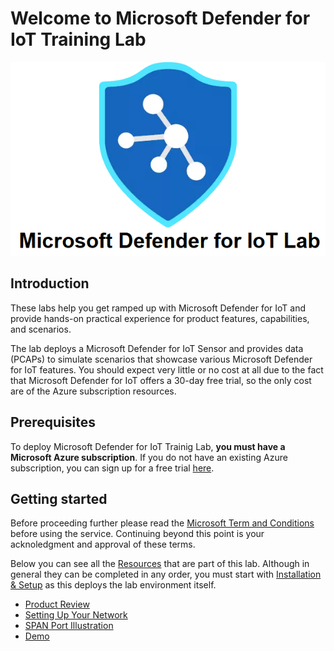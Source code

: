# Welcome to Microsoft Defender for IoT Training Lab

<p align="center">
<img src="./Hands%20on%20Lab%20Documents/Archives/Images/Azure_Defender_For_IoT_Lab.png">
</p>

## Introduction
These labs help you get ramped up with Microsoft Defender for IoT and provide hands-on practical experience for product features, capabilities, and scenarios.

The lab deploys a Microsoft Defender for IoT Sensor and provides data (PCAPs) to simulate scenarios that showcase various Microsoft Defender for IoT features. You should expect very little or no cost at all due to the fact that Microsoft Defender for IoT offers a 30-day free trial, so the only cost are of the Azure subscription resources. 

## Prerequisites
To deploy Microsoft Defender for IoT Trainig Lab, **you must have a Microsoft Azure subscription**. If you do not have an existing Azure subscription, you can sign up for a free trial [here](https://azure.microsoft.com/free/).

## Getting started

Before proceeding further please read the [Microsoft Term and Conditions](https://github.com/Azure/-Microsoft-Defender-for-IoT/blob/main/DeploySensorV22/Modules/CELA%20Conditions.md) before using the service. Continuing beyond this point is your acknoledgment and approval of these terms.

Below you can see all the [Resources](#Modules) that are part of this lab. Although in general they can be completed in any order, you must start with [Installation & Setup](./DeploySensorV22/Modules/Module-1-Setting-up-the-environment.md) as this deploys the lab environment itself.


* [Product Review](https://azure.microsoft.com/en-us/services/iot-defender/)
* [Setting Up Your Network](https://docs.microsoft.com/en-us/azure/defender-for-iot/organizations/how-to-set-up-your-network)
* [SPAN Port Illustration](https://docs.microsoft.com/en-us/azure/defender-for-iot/organizations/plan-network-monitoring?msclkid=92a4b61cd13e11ecbc324f18968e7035&tabs=switch-span-port#understand-your-network-architecture)
* [Demo](https://www.youtube.com/watch?v=JVpgUlHblk0)


